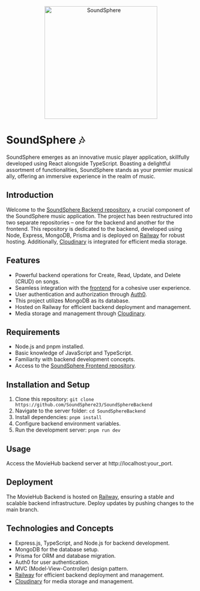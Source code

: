 <div align="center">
  <img src="https://res.cloudinary.com/dnmoqsjh7/image/upload/v1706093829/assets/iconoSound_rsuiny.jpg" alt="SoundSphere" width="300">
</div>

# SoundSphere 🎶

SoundSphere emerges as an innovative music player application, skillfully developed using React alongside TypeScript. Boasting a delightful assortment of functionalities, SoundSphere stands as your premier musical ally, offering an immersive experience in the realm of music.

## Introduction

Welcome to the [SoundSphere Backend repository](https://github.com/SoundSphere23/SoundSphereBackend), a crucial component of the SoundSphere music application. The project has been restructured into two separate repositories – one for the backend and another for the frontend. This repository is dedicated to the backend, developed using Node, Express, MongoDB, Prisma and is deployed on [Railway](https://railway.app/) for robust hosting. Additionally, [Cloudinary](https://cloudinary.com/) is integrated for efficient media storage.

## Features

- Powerful backend operations for Create, Read, Update, and Delete (CRUD) on songs.
- Seamless integration with the [frontend](https://github.com/ivanlomoro/SoundSphere) for a cohesive user experience.
- User authentication and authorization through [Auth0](https://auth0.com/).
- This project utilizes MongoDB as its database.
- Hosted on Railway for efficient backend deployment and management.
- Media storage and management through [Cloudinary](https://cloudinary.com/).

## Requirements

- Node.js and pnpm installed.
- Basic knowledge of JavaScript and TypeScript.
- Familiarity with backend development concepts.
- Access to the [SoundSphere Frontend repository](https://github.com/ivanlomoro/SoundSphere).

## Installation and Setup

1. Clone this repository: `git clone https://github.com/SoundSphere23/SoundSphereBackend`
2. Navigate to the server folder: `cd SoundSphereBackend`
3. Install dependencies: `pnpm install`
4. Configure backend environment variables.
5. Run the development server: `pnpm run dev`

## Usage

Access the MovieHub backend server at http://localhost:your_port.

## Deployment

The MovieHub Backend is hosted on [Railway](https://railway.app/), ensuring a stable and scalable backend infrastructure. Deploy updates by pushing changes to the main branch.

## Technologies and Concepts

- Express.js, TypeScript, and Node.js for backend development.
- MongoDB for the database setup.
- Prisma for ORM and database migration.
- Auth0 for user authentication.
- MVC (Model-View-Controller) design pattern.
- [Railway](https://railway.app/) for efficient backend deployment and management.
- [Cloudinary](https://cloudinary.com/) for media storage and management.